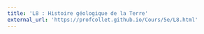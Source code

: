 ```yaml
---
title: 'L8 : Histoire géologique de la Terre'
external_url: 'https://profcollet.github.io/Cours/5e/L8.html'
---
```


